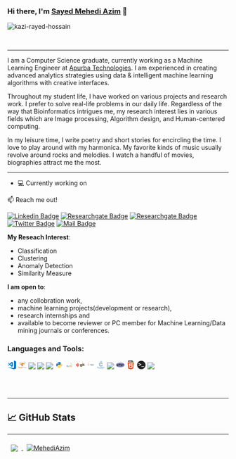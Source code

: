 ### Hi there, I'm [Sayed Mehedi Azim](https://sites.google.com/view/sayedmehediazim) 👋
<p align="left"> <img src="https://komarev.com/ghpvc/?username=kazi-rayed-hossain&label=Profile%20views&color=129e00&style=plastic" alt="kazi-rayed-hossain" /> </p>

<br />

---
I am a Computer Science graduate, currently working as a Machine Learning Engineer at [Apurba Technologies](http://www.apurbatech.com/). I am experienced in creating advanced analytics strategies using data & intelligent machine learning algorithms with creative interfaces. 

Throughout my student life, I have worked on various projects and research work. I prefer to solve real-life problems in our daily life. Regardless of the way that Bioinformatics intrigues me, my research interest lies in various fields which are Image processing, Algorithm design, and Human-centered computing.

In my leisure time, I write poetry and short stories for encircling the time. I love to play around with my harmonica. My favorite kinds of music usually revolve around rocks and melodies. I watch a handful of movies, biographies attract me the most. 
<br />

---
- 💻 Currently working on

:mailbox: Reach me out!



[![Linkedin Badge](https://img.shields.io/badge/-Mehedi_Azim-0e76a8?style=flat&labelColor=0e76a8&logo=linkedin&logoColor=white)](https://www.linkedin.com/in/sayed-mehedi-azim-263b2b1a6)
[![Researchgate Badge](https://img.shields.io/badge/-sayed_mehedi_azim-00caba?style=flat&labelColor=00caba&logo=researchgate&logoColor=white)](https://www.researchgate.net/profile/Sayed-Mehedi-Azim) 
[![Researchgate Badge](https://img.shields.io/badge/-sayed_mehedi_azim-77a9fa?style=flat&labelColor=77a9fa&logo=googlescholar&logoColor=white)](https://scholar.google.com/citations?user=v85yID8AAAAJ&hl=en)
[![Twitter Badge](https://img.shields.io/badge/-@Mehedi_Azim-1ca0f1?style=flat&labelColor=1ca0f1&logo=twitter&logoColor=white&link=https://twitter.com/mehedi_azim)](https://twitter.com/mehedi_azim) 
[![Mail Badge](https://img.shields.io/badge/-Mail-c0392b?style=flat&labelColor=c0392b&logo=gmail&logoColor=white)](mailto:mehediazimpiash@gmail.com )

**My Reseach Interest**:
- Classification
- Clustering
- Anomaly Detection
- Similarity Measure

 **I am open to**:

- any collobration work,
- machine learning projects(development or research),
- research internships and
- available to become reviewer or PC member for Machine Learning/Data mining journals or conferences.



### Languages and Tools:

<code><img height="20" src="https://raw.githubusercontent.com/github/explore/80688e429a7d4ef2fca1e82350fe8e3517d3494d/topics/visual-studio-code/visual-studio-code.png" /></code>
<code><img height="20" src="https://raw.githubusercontent.com/github/explore/78df643247d429f6cc873026c0622819ad797942/topics/tensorflow/tensorflow.png" /></code>
<code><img height="20" src="https://upload.wikimedia.org/wikipedia/commons/a/ae/Keras_logo.svg" /></code>
<code><img height="20" src="https://upload.wikimedia.org/wikipedia/commons/0/05/Scikit_learn_logo_small.svg" /></code>
<code><img height="20" src="https://www.logo.wine/a/logo/Amazon_Web_Services/Amazon_Web_Services-Logo.wine.svg"></code>
<code><img height="20" src="https://raw.githubusercontent.com/github/explore/80688e429a7d4ef2fca1e82350fe8e3517d3494d/topics/python/python.png"></code>
<code><img height="20" src="https://raw.githubusercontent.com/github/explore/80688e429a7d4ef2fca1e82350fe8e3517d3494d/topics/mysql/mysql.png"></code>
<code><img height="20" src="https://raw.githubusercontent.com/github/explore/80688e429a7d4ef2fca1e82350fe8e3517d3494d/topics/git/git.png"></code>
<code><img height="20" src="https://raw.githubusercontent.com/github/explore/80688e429a7d4ef2fca1e82350fe8e3517d3494d/topics/java/java.png"></code>
<code><img height="20" src="https://raw.githubusercontent.com/github/explore/80688e429a7d4ef2fca1e82350fe8e3517d3494d/topics/c/c.png"></code>
<code><img height="20" src="https://ashish.live/static/images/logo15.svg"></code>
<code><img height="20" src="https://raw.githubusercontent.com/github/explore/80688e429a7d4ef2fca1e82350fe8e3517d3494d/topics/php/php.png"></code>
<code><img height="20" src="https://raw.githubusercontent.com/github/explore/80688e429a7d4ef2fca1e82350fe8e3517d3494d/topics/html/html.png"></code>
<code><img height="20" src="https://raw.githubusercontent.com/github/explore/80688e429a7d4ef2fca1e82350fe8e3517d3494d/topics/terminal/terminal.png" /></code>
<code><img height="20" src="https://sereviso.com/wp-content/uploads/2018/06/power-bi-1.jpg"></code>



<br />
<br />

---
  

  
  
## &#x1f4c8; GitHub Stats
---
<a href="https://github.com/MehediAzim">
  <img align="center" style="margin:0.5rem" src="https://github-readme-stats.vercel.app/api/top-langs/?username=MehediAzim&show_icons=true&theme=gotham" />
</a>

<a href="https://github.com/MehediAzim">
  <img align="center" style="margin:0.5rem" src="https://github-readme-stats.vercel.app/api?username=MehediAzim&show_icons=true&theme=gotham" alt="MehediAzim" />
</a>
